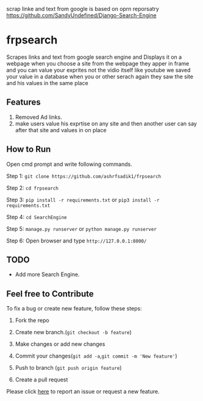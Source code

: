 scrap linke and text from google is based on oprn reporsatry  https://github.com/SandyUndefined/Django-Search-Engine

# frpsearch

Scrapes links and text from google search engine and Displays it on a webpage when you choose a site from the webpage they apper in frame and you can value your exprites not the vidio itself like youtube we saved your value in a database when you or other serach again they saw the site and his values in the same place


## Features

1. Removed Ad links.
2. make users value his exprtise on any site and then another user can say after that site and values in on place

## How to Run

Open cmd prompt and write following commands.

Step 1: `git clone https://github.com/ashrfsadik1/frpsearch`

Step 2: `cd frpsearch`

Step 3: `pip install -r requirements.txt` or `pip3 install -r requirements.txt`

Step 4: `cd SearchEngine`

Step 5: `manage.py runserver` or `python manage.py runserver`

Step 6: Open browser and type `http://127.0.0.1:8000/`

## TODO

- Add more Search Engine.

## Feel free to Contribute

To fix a bug or create new feature, follow these steps:

1. Fork the repo

2. Create new branch.(`git checkout -b feature`)

3. Make changes or add new changes

4. Commit your changes(`git add -a`,`git commit -m 'New feature'`)

5. Push to branch (`git push origin feature`)

6. Create a pull request

Please click [here](https://github.com/SandyUndefined/Django-Search-Engine/issues/new) to report an issue or request a new feature.
